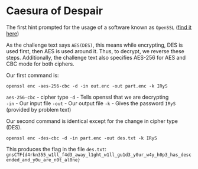 # Caesura of Despair

The first hint prompted for the usage of a software known as `OpenSSL` ([find it here](https://www.openssl.org/))

As the challenge text says `AES(DES)`, this means while encrypting, DES is used first, then AES is used around it. Thus, to decrypt, we reverse these steps. Additionally, the challenge text also specifies AES-256 for AES and CBC mode for both ciphers.

Our first command is:

`openssl enc -aes-256-cbc -d -in out.enc -out part.enc -k IRyS`

`aes-256-cbc` - cipher type
`-d` - Tells openssl that we are decrypting<br>
`-in` - Our input file
`-out` - Our output file
`-k` - Gives the password `IRyS` (provided by problem text)

Our second command is identical except for the change in cipher type (DES).

`openssl enc -des-cbc -d -in part.enc -out des.txt -k IRyS`

This produces the flag in the file `des.txt`: `gnsCTF{d4rkn355_w1ll_f4d3_away_l1ght_w1ll_gu1d3_y0ur_w4y_h0p3_has_descended_and_y0u_are_n0t_al0ne}`
